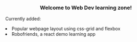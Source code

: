 <h3 align="center">Welcome to Web Dev learning zone!</h3>

Currently added:

<li>Popular webpage layout using css-grid and flexbox</li>

<li>Robofriends, a react demo learning app</li>

